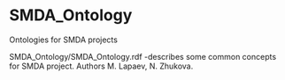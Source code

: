 # SMDA_Ontology
Ontologies for SMDA projects

SMDA_Ontology/SMDA_Ontology.rdf -describes some common concepts for SMDA project. Authors M. Lapaev, N. Zhukova.
